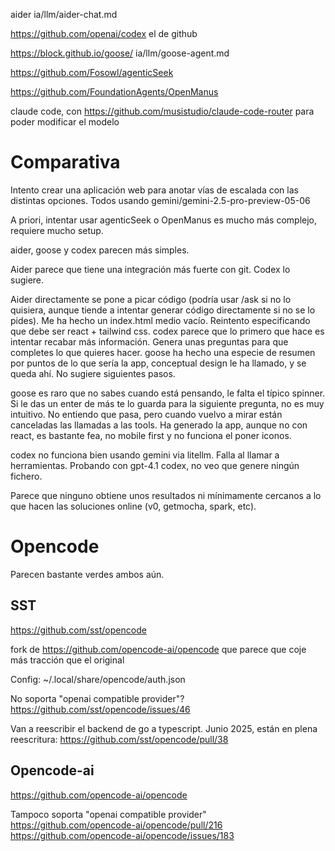 aider
ia/llm/aider-chat.md

<https://github.com/openai/codex>
el de github

<https://block.github.io/goose/>
ia/llm/goose-agent.md

<https://github.com/Fosowl/agenticSeek>

<https://github.com/FoundationAgents/OpenManus>

claude code, con <https://github.com/musistudio/claude-code-router> para poder modificar el modelo

# Comparativa

Intento crear una aplicación web para anotar vías de escalada con las distintas opciones.
Todos usando gemini/gemini-2.5-pro-preview-05-06

A priori, intentar usar agenticSeek o OpenManus es mucho más complejo, requiere mucho setup.

aider, goose y codex parecen más simples.

Aider parece que tiene una integración más fuerte con git.
Codex lo sugiere.

Aider directamente se pone a picar código (podría usar /ask si no lo quisiera, aunque tiende a intentar generar código directamente si no se lo pides).
Me ha hecho un index.html medio vacío. Reintento especificando que debe ser react + tailwind css.
codex parece que lo primero que hace es intentar recabar más información. Genera unas preguntas para que completes lo que quieres hacer.
goose ha hecho una especie de resumen por puntos de lo que sería la app, conceptual design le ha llamado, y se queda ahí. No sugiere siguientes pasos.

goose es raro que no sabes cuando está pensando, le falta el típico spinner. Si le das un enter de más te lo guarda para la siguiente pregunta, no es muy intuitivo.
No entiendo que pasa, pero cuando vuelvo a mirar están canceladas las llamadas a las tools.
Ha generado la app, aunque no con react, es bastante fea, no mobile first y no funciona el poner iconos.

codex no funciona bien usando gemini via litellm. Falla al llamar a herramientas. Probando con gpt-4.1
codex, no veo que genere ningún fichero.

Parece que ninguno obtiene unos resultados ni mínimamente cercanos a lo que hacen las soluciones online (v0, getmocha, spark, etc).

# Opencode

Parecen bastante verdes ambos aún.

## SST

<https://github.com/sst/opencode>

fork de <https://github.com/opencode-ai/opencode> que parece que coje más tracción que el original

Config: ~/.local/share/opencode/auth.json

No soporta "openai compatible provider"?
<https://github.com/sst/opencode/issues/46>

Van a reescribir el backend de go a typescript.
Junio 2025, están en plena reescritura: <https://github.com/sst/opencode/pull/38>

## Opencode-ai

<https://github.com/opencode-ai/opencode>

Tampoco soporta "openai compatible provider"
<https://github.com/opencode-ai/opencode/pull/216>
<https://github.com/opencode-ai/opencode/issues/183>
